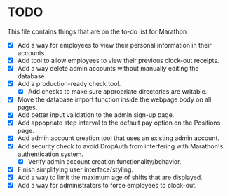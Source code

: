 # TODO
This file contains things that are on the to-do list for Marathon

- [x] Add a way for employees to view their personal information in their accounts.
- [x] Add tool to allow employees to view their previous clock-out receipts.
- [X] Add a way delete admin accounts without manually editing the database.
- [X] Add a production-ready check tool.
    - [X] Add checks to make sure appropriate directories are writable.
- [X] Move the database import function inside the webpage body on all pages.
- [X] Add better input validation to the admin sign-up page.
- [X] Add appopriate step interval to the default pay option on the Positions page.
- [X] Add admin account creation tool that uses an existing admin account.
- [X] Add security check to avoid DropAuth from interfering with Marathon's authentication system.
    - [X] Verify admin account creation functionality/behavior.
- [X] Finish simplifying user interface/styling.
- [X] Add a way to limit the maximum age of shifts that are displayed.
- [X] Add a way for administrators to force employees to clock-out.
